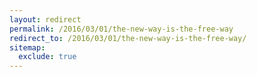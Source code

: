 ```yaml
---
layout: redirect
permalink: /2016/03/01/the-new-way-is-the-free-way
redirect_to: /2016/03/01/the-new-way-is-the-free-way/
sitemap:
  exclude: true
---
```


